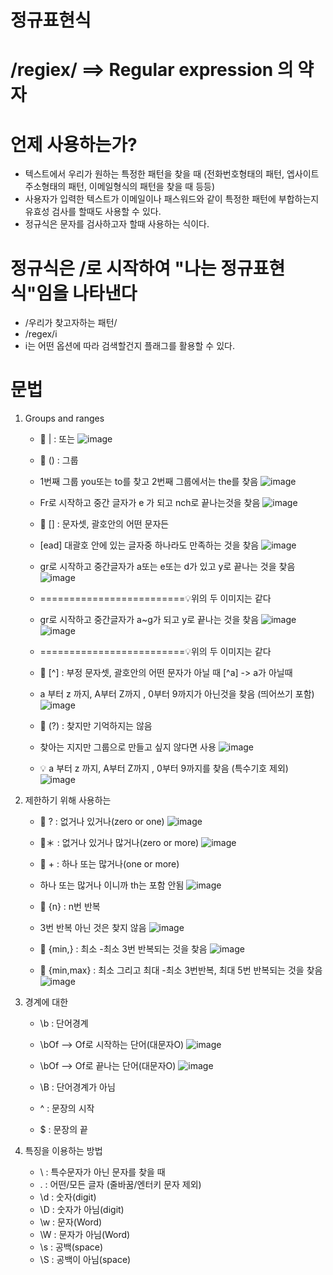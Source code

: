 # 정규표현식
# /regiex/ ==> Regular expression 의 약자

# 언제 사용하는가?
  - 텍스트에서 우리가 원하는 특정한 패턴을 찾을 때 (전화번호형태의 패턴, 엡사이트 주소형태의 패턴, 이메일형식의 패턴을 찾을 때 등등)
  - 사용자가 입력한 텍스트가 이메일이나 패스워드와 같이 특정한 패턴에 부합하는지 유효성 검사를 할때도 사용할 수 있다.
  - 정규식은 문자를 검사하고자 할때 사용하는 식이다.
# 정규식은 /로 시작하여 "나는 정규표현식"임을 나타낸다
- /우리가 찾고자하는 패턴/
- /regex/i
- i는 어떤 옵션에 따라 검색할건지 플래그를 활용할 수 있다.
# 문법
   1) Groups and ranges
      - 🚩 | : 또는
       ![image](https://github.com/yunshinhee/regiex/assets/145514638/4e80315b-28f3-4ac1-b607-14cad6cebebf)
      - 🚩 () : 그룹
      - 1번째 그룹 you또는 to를 찾고 2번째 그룹에서는 the를 찾음
      ![image](https://github.com/yunshinhee/regiex/assets/145514638/2631a3cb-3167-434b-8188-a921a7d57c77)
      - Fr로 시작하고 중간 글자가 e 가 되고  nch로 끝나는것을 찾음
       ![image](https://github.com/yunshinhee/regiex/assets/145514638/80053e4f-aaf9-4e54-ac46-f7cba39d6fcd)

      - 🚩 [] : 문자셋, 괄호안의 어떤 문자든
      - [ead] 대괄호 안에 있는 글자중 하나라도 만족하는 것을 찾음
       ![image](https://github.com/yunshinhee/regiex/assets/145514638/f6d3e33d-1306-4490-85b1-b523b88193bb)
      - gr로 시작하고 중간글자가 a또는 e또는 d가 있고 y로 끝나는 것을 찾음
       ![image](https://github.com/yunshinhee/regiex/assets/145514638/438e31b3-6278-4b10-a448-ead0deecdf2c)
      - =========================💡위의 두 이미지는 같다

      - gr로 시작하고 중간글자가 a~g가 되고 y로 끝나는 것을 찾음 
       ![image](https://github.com/yunshinhee/regiex/assets/145514638/20f1a820-f6f0-44e9-b00a-c6089478f61d)
       ![image](https://github.com/yunshinhee/regiex/assets/145514638/ef8ee9c3-c96d-4f94-b2c9-528b390f4a5f)
      - =========================💡위의 두 이미지는 같다

      - 🚩 [^] : 부정 문자셋, 괄호안의 어떤 문자가 아닐 때 [^a] -> a가 아닐때
      - a 부터 z 까지, A부터 Z까지 , 0부터 9까지가 아닌것을 찾음 (띄어쓰기 포함)
      ![image](https://github.com/yunshinhee/regiex/assets/145514638/f5ea4e5a-b4ed-4fa1-99d0-d2a4c1dcf983)

      - 🚩 (?) : 찾지만 기억하지는 않음
      -  찾아는 지지만 그룹으로 만들고 싶지 않다면 사용
       ![image](https://github.com/yunshinhee/regiex/assets/145514638/05dfe757-e717-4a3b-8487-c8cc135eee49)
       
      - 💡 a 부터 z 까지, A부터 Z까지 , 0부터 9까지를 찾음  (특수기호 제외)
       ![image](https://github.com/yunshinhee/regiex/assets/145514638/0dad4b6d-e63a-4095-91ee-829b99ae4882)
     
   2) 제한하기 위해 사용하는
      - 🚩 ? : 없거나 있거나(zero or one)
        ![image](https://github.com/yunshinhee/regiex/assets/145514638/37547aa1-7404-447f-a633-65aeede9e088)

      - 🚩＊ : 없거나 있거나 많거나(zero or more)
        ![image](https://github.com/yunshinhee/regiex/assets/145514638/12f1a079-9db3-4f88-a9ef-eadca8953f36)

      - 🚩 + : 하나 또는 많거나(one or more)
      - 하나 또는 많거나 이니까 th는 포함 안됨 
         ![image](https://github.com/yunshinhee/regiex/assets/145514638/9d304a92-4e59-4c79-96b8-edd4a5f25f3d)

      - 🚩 {n} : n번 반복
      - 3번 반복 아닌 것은 찾지 않음 
        ![image](https://github.com/yunshinhee/regiex/assets/145514638/f991e5d0-2686-4e75-850f-f82a5439f7f6)

      - 🚩 {min,} : 최소
      -최소 3번 반복되는 것을 찾음
        ![image](https://github.com/yunshinhee/regiex/assets/145514638/0cb0472b-8ad5-4897-9440-660a08b105fc)

      - 🚩 {min,max} : 최소 그리고 최대
      -최소 3번반복, 최대 5번 반복되는 것을 찾음
        ![image](https://github.com/yunshinhee/regiex/assets/145514638/11bf9a0f-e03b-4b69-a112-dd69e563759c)

   3) 경계에 대한
      - \b : 단어경계
      - \bOf --> Of로 시작하는 단어(대문자O)
       ![image](https://github.com/yunshinhee/regiex/assets/145514638/41ae9eb9-18db-4b6c-bc04-420d067b2c76)
      - \bOf --> Of로 끝나는 단어(대문자O)
       ![image](https://github.com/yunshinhee/regiex/assets/145514638/bcb4f0f4-d525-43e4-8c8f-36aeb51fb51a)



      - \B : 단어경계가 아님  
      - ^ : 문장의 시작  
      - $ : 문장의 끝
   4) 특징을 이용하는 방법
      - \ : 특수문자가 아닌 문자를 찾을 때
      - . : 어떤/모든 글자 (줄바꿈/엔터키 문자 제외)
      - \d : 숫자(digit)
      - \D : 숫자가 아님(digit)
      - \w : 문자(Word)
      - \W : 문자가 아님(Word)
      - \s : 공백(space)
      - \S : 공백이 아님(space)


     

      



